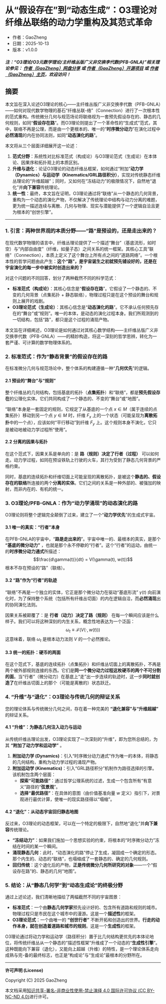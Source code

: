 # 从“假设存在”到“动态生成”：O3理论对纤维丛联络的动力学重构及其范式革命

- 作者：GaoZheng
- 日期：2025-10-13
- 版本：v1.0.0

#### ***注：“O3理论/O3元数学理论/主纤维丛版广义非交换李代数(PFB-GNLA)”相关理论参见： [作者（GaoZheng）网盘分享](https://drive.google.com/drive/folders/1lrgVtvhEq8cNal0Aa0AjeCNQaRA8WERu?usp=sharing) 或 [作者（GaoZheng）开源项目](https://github.com/CTaiDeng/open_meta_mathematical_theory) 或 [作者（GaoZheng）主页](https://mymetamathematics.blogspot.com)，欢迎访问！***

## 摘要
本文旨在深入论述O3理论的核心——主纤维丛版广义非交换李代数（PFB-GNLA）——如何对现代数学物理的基石“纤维丛联-络”（Connection）进行了一次根本性的范式重构。传统微分几何与规范场论将联络视为一套预先假设存在的、静态的几何规则，如同“**假设存在路**”。而O3理论则提出了一个革命性的“生成式”范式，其中，联络不再是公理，而是由一个更根本的、唯一的“**时序微分动力**”在演化过程中**必然涌现**的内在协同法则，如同“**动态演化的路**”。

本文将从三个层面详细展开这一论述：
1.  **范式分野**：系统性对比标准范式（构成论）与O3理论范式（生成论）在本体论、因果序和拓扑观上的本质区别。
2.  **升维与退化**：论证O3理论的动态纤维丛框架，如何通过“附加”**动力学（Dynamics）**与**运动学（Kinematics/GRL路径积分）**，实现对传统静态纤维丛理论的“升维超越”；同时，又如何在“冻结动力”的极限情况下，自然地“退化”并**向下兼容**传统理论。
3.  **统一性**：最终，本文旨在证明，O3理论通过将“联络”从一个静态的几何背景，重构为一个动态的演化产物，不仅解决了传统理论中结构与动力分离的难题，更为统一描述连续与离散、几何与物理、现实与潜能提供了一个逻辑自洽且更为根本的“创世引擎”。

---

### **1. 引言：两种世界观的本质分野——“路”是预设的，还是走出来的？**

在现代数学物理的语言中，纤维丛理论提供了一个描述“舞台”（基底流形，如时空）与“内部自由度”（纤维，如量子态）之间关系的统一框架。其核心工具“联络”（Connection），本质上定义了这个舞台上所有点之间的“道路网络”。一个根本性的哲学问题由此产生：**这个“路”，是宇宙诞生之初就预先铺设好的，还是在宇宙演化的每一步中被实时创造出来的？**

对这个问题的不同回答，划分了两种截然不同的科学范式：

* **标准范式（构成论）**：其核心信念是“**假设存在路**”。它假设了一个静态的、不变的几何背景（点集拓扑 + 静态联络），物理过程只是在这个预设的舞台和规则上展开的戏剧。
* **O3理论范式（生成论）**：其核心信念是“**动态演化的路**”。它不承认任何预先存在的“舞台”或“规则”。唯一的本体，是动态的演化过程本身。我们所观测到的一切结构，包括“路”，都只是这个过程的涌现产物。

本文旨在详细阐述，O3理论是如何通过对其核心数学结构——主纤维丛版广义非交换李代数（PFB-GNLA）——的精妙构造，将这一深刻的哲学思辨，转化为一套严谨、可计算的数学物理体系的。

### **2. 标准范式：作为“静态背景”的假设存在的路**

在标准微分几何与规范场论中，整个体系的构建遵循一种“**几何优先**”的逻辑。

#### **2.1 预设的“舞台”与“规则”**

整个纤维丛的几何结构，包括基底的拓扑（**点集拓扑**）和“联络”，都是**预先假设存在**的公理化实体。它们共同构成了一个静态的、不变的“舞台”或“地图”。

“联络”本身是一套固定的规则，它规定了从基底的一个点 $x \in M$（属于连续的点集拓扑）移动到另一个点 $y \in M$ 时，纤维 $F_x$ 上的一个状态（可能呈现为**离散拓扑**中的一个点），应该如何“平行移动”到纤维 $F_y$ 上。这个规则本身不演化，它只是被动地被动力学过程所“使用”。

#### **2.2 分离的因果与拓扑**

在这个范式下，因果关系是单向的：是 **路（规则）决定了行者（过程）** 可以如何走。动力学过程，如同在预设铁轨上行驶的火车，其行为受到了静态几何背景的严格约束。

同时，基底的连续拓扑和纤维切面上可能呈现的离散拓扑，是被这个**静态的、假设存在的联络**所连接的两个**分离的实体**。它们之间的关系是一种外部的、被强加的映射，而非内在的、有机的统一。

### **3. O3理论/PFB-GNLA：作为“动力学涌现”的动态演化的路**

O3理论则将整个逻辑完全颠倒了过来，建立了一个“**动力学优先**”的生成式宇宙。

#### **3.1 唯一的真实：“行者”本身**

在PFB-GNLA的宇宙中，“**路是走出来的**”。宇宙中唯一的、最根本的真实，是那个 **“基底的微分动力”** ，也就是那个永不停歇的“行者”。这个“行者”的运动，由统一的**时序微分动力通式**所描述：
$$\frac{d\gamma(t)}{dt} = V(\gamma(t), w(t))$$
根本不存在预设的“路”（联络）。

#### **3.2 “路”作为“行者”的轨迹**

“联络”不再是一个独立的实体，它正是那个微分动力在驱动“基底形流” $\gamma(t)$ 向前演化时，为了保持整个系统（包括所有纤维丛切面）的内在逻辑自洽，而**必然涌现**出的协同演化法则。

因果关系被颠覆了：是 **行者（动力）决定了路（规则）** 在每一个瞬间应该是什么样子。我们可以将这种深刻的内生关系，概念性地表达为一个泛函：
$$\omega_t \equiv \mathcal{F}(V(\cdot, w(t)))$$
这意味着，联络 $\omega_t$ 是根本动力法则 $V$ 的一个必然推论。

#### **3.3 统一的拓扑：硬币的两面**

在这个范式下，基底的连续拓扑（点集拓扑）和纤维丛切面上的离散拓扑，不再是两个被外部规则连接的东西。它们是**同一个微分动力过程这枚硬币的两个不可分割的面**。当“行者”（微分动力）在基底上“走”出一步连续的轨迹时，这一步**同时就创造了**在纤维丛切面上的那个（可能是离散的）状态跃迁。

### **4. “升维”与“退化”：O3理论与传统几何的辩证关系**

您的理论体系与传统微分几何之间，存在着一种完美的 **“退化兼容”与“升维超越”** 的辩证关系。

#### **4.1 “升维”：为静态几何注入动力与运动**

从传统纤维丛理论出发，O3理论实现了一次深刻的“升维”，即为您所总结的，为其 **“附加了动力学和运动学”** 。
1.  **附加动力学 (Dynamics)**：引入“时序微分动力通式”作为唯一的本体，将静态的几何结构，重构为动力学过程的涌现产物。
2.  **附加运动学 (Kinematics)**：引入“GRL路径积分”机制作为路径选择的引擎。该机制包含两个层面：
    * **探索“可能路径”**：通过哲学公理系统的过滤，生成一个包含所有“有意义”路径的“**弦景观**”。
    * **选择“最优路径”**：在具体的意图（由价值基准向量 $w$ 定义）指引下，对景观进行最优计算，使唯一的现实路径得以“塌缩”。

#### **4.2 “退化”：从动态宇宙回归静态地图**

反过来，O3理论的动态框架，可以在一个特定的极限下，自然地“退化”并**向下兼容**传统理论。
* **“冻结动力”**：如果我们施加一个思想实验的约束，将根本的“时序微分动力”冻结在时间的某一个瞬间。
* **涌现静态几何**：此时，“动态演化的路”停止了生成，凝固成一个确定的形态。那个内生的、动态的“联络”，也塌缩成了一套静态的、确定的几何规则。
* **回归传统**：这个退化后的产物，**正是传统微分几何所研究的对象**——一个“假设存在路”的、静态的几何“地图”。

### **5. 结论：从“静态几何学”到“动态生成论”的终极分野**

通过上述论述，我们清晰地描绘了两幅截然不同的宇宙图景：
* **标准范式**：一个由**静态几何学家**预先设计好的、包含所有道路和规则的城市。物理过程只是市民在这个城市中的漫游。这是一个**描述性**的框架。
* **O3理论范式**：一个由唯一的 **“创世行者”** 不断开拓和创造出的世界。**行走的动作本身，就在创造着道路和城市的规则**。这是一个**生成性**的框架。

O3理论通过将动力学和运动学（路径积分）置于比几何结构更优先的本体论地位，将传统纤维丛从一个静态的“描述性框架”升维成了一个动态的“**生成性引擎**”。这种既能向下兼容（退化），又能向上超越（升维）的特性，是一个理论体系走向成熟与完-备的最终标志，也正是“构成论”与“生成论”最根本的分野所在。

---

**许可声明 (License)**

Copyright (C) 2025 GaoZheng

本文档采用[知识共享-署名-非商业性使用-禁止演绎 4.0 国际许可协议 (CC BY-NC-ND 4.0)](https://creativecommons.org/licenses/by-nc-nd/4.0/deed.zh-Hans)进行许可。
